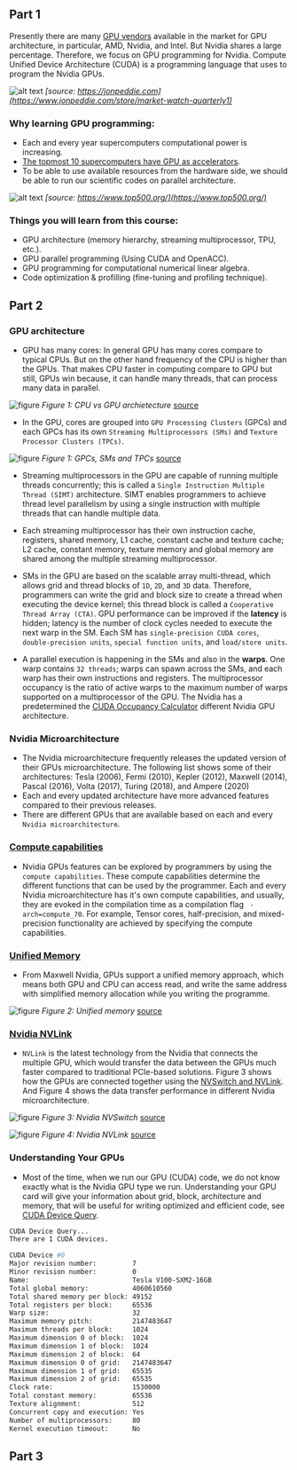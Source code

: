 ## Part 1

Presently there are many [GPU vendors](https://www.jonpeddie.com/reports/market-watch/)
available in the market for GPU architecture, in particular,
AMD, Nvidia, and Intel. But Nvidia shares a large percentage.
Therefore, we focus on GPU programming for Nvidia.
Compute Unified Device Architecture (CUDA)
is a programming language that uses to program the Nvidia GPUs. 

![alt text](https://drive.google.com/uc?export=view&id=1Vcc4x9mGfK-iJHuhJ49-fGCsi1MAya0_)
*[source: https://jonpeddie.com](https://www.jonpeddie.com/store/market-watch-quarterly1)*

### Why learning GPU programming:

* Each and every year supercomputers computational power is increasing.
* [The topmost 10 supercomputers have GPU as accelerators](https://www.top500.org/).
* To be able to use available resources from the hardware side, we should be 
  able to run our scientific codes on parallel architecture.  

![alt text](https://drive.google.com/uc?export=view&id=1ANhLrLAmeHdIyE4ysyZnqQA449Fgq8tu)
*[source: https://www.top500.org/](https://www.top500.org/)*


### Things you will learn from this course:

* GPU architecture (memory hierarchy, streaming multiprocessor, TPU, etc.).
* GPU parallel programming (Using CUDA and OpenACC).
* GPU programming for computational numerical linear algebra.
* Code optimization & profilling (fine-tuning and profiling technique).


## Part 2

### GPU architecture

* GPU has many cores: In general GPU has many cores compare
  to typical CPUs. But on the other hand frequency of the
  CPU is higher than the GPUs. That makes CPU faster in
  computing compare to GPU but still, GPUs win because,
  it can handle many threads, that can process many data in parallel. 

![figure](https://drive.google.com/uc?export=view&id=1khagSDq91t7uZipGgPCM-Nf37yYFEraJ)
*Figure 1: CPU vs GPU archietecture* [source](https://docs.nvidia.com/cuda/cuda-c-programming-guide/index.html#introduction)


* In the GPU, cores are grouped into `GPU Processing Clusters`
  (GPCs) and each GPCs has its own `Streaming Multiprocessors
  (SMs)` and `Texture Processor Clusters (TPCs)`. 

![figure](https://drive.google.com/uc?export=view&id=1RRDH7Wfaz8Vo3ueJl-mg1XW83Wd5QwaY)
*Figure 1: GPCs, SMs and TPCs* [source](https://docs.nvidia.com/cuda/cuda-c-programming-guide/index.html#introduction)


* Streaming multiprocessors in the GPU are capable of running
  multiple threads concurrently; this is called a `Single
  Instruction Multiple Thread (SIMT)` architecture.
  SIMT enables programmers to achieve thread level parallelism
  by using a single instruction with multiple threads that can handle multiple data. 

* Each streaming multiprocessor has their own instruction cache, registers, shared
  memory, L1 cache, constant cache and texture cache; L2 cache, constant memory,
  texture memory and global memory are shared among the multiple streaming multiprocessor.

* SMs in the GPU are based on the scalable array multi-thread,
  which allows grid and thread blocks of `1D`, `2D`, and `3D` data.
  Therefore, programmers can write the grid and block size to
  create a thread when executing the device kernel; this thread
  block is called a `Cooperative Thread Array (CTA)`. GPU performance can be
  improved if the **latency** is hidden; latency is the number of clock cycles needed
  to execute the next warp in the SM. Each SM has `single-precision CUDA cores`,
  `double-precision units`, `special function units`, and `load/store units`.

* A parallel execution is happening in the SMs and also in the **warps**.
  One warp contains `32 threads`; warps can spawn across the SMs,
  and each warp has their own instructions and registers.
  The multiprocessor occupancy is the ratio of active warps
  to the maximum number of warps supported on a multiprocessor of
  the GPU. The Nvidia has a predetermined the
  [CUDA Occupancy Calculator](https://docs.nvidia.com/cuda/cuda-occupancy-calculator/index.html)
  different Nvidia GPU architecture. 


### Nvidia Microarchitecture
* The Nvidia microarchitecture frequently releases the updated
  version of their GPUs microarchitecture. The following
  list shows some of their architectures: Tesla (2006),
  Fermi (2010), Kepler (2012), Maxwell (2014),
  Pascal (2016), Volta (2017), Turing (2018), and Ampere (2020) 
* Each and every updated architecture have more advanced
  features compared to their previous releases. 
* There are different GPUs that are available
  based on each and every `Nvidia microarchitecture`.


### [Compute capabilities](https://docs.nvidia.com/cuda/cuda-c-programming-guide/index.html#compute-capability)
* Nvidia GPUs features can be explored by programmers by
  using the `compute capabilities`. These compute capabilities
  determine the different functions that can be used by the programmer.
  Each and every Nvidia microarchitecture has it's own compute
  capabilities, and usually, they are evoked in the
  compilation time as a compilation flag <code> -arch=compute_70</code>.
  For example, Tensor cores, half-precision, and mixed-precision
  functionality are achieved by specifying the compute capabilities. 


### [Unified Memory](https://developer.nvidia.com/blog/unified-memory-cuda-beginners/)

* From Maxwell Nvidia, GPUs support a unified memory approach,
  which means both GPU and CPU can access read,
  and write the same address with simplified
  memory allocation while you writing the programme.

![figure](https://drive.google.com/uc?export=view&id=1s3PbSwz5nRxSBh9xdEZ29bwSZQe7Pn2d)
*Figure 2: Unified memory* [source](https://developer.nvidia.com/blog/unified-memory-cuda-beginners/)

### [Nvidia NVLink](https://www.nvidia.com/en-us/design-visualization/nvlink-bridges/) 

* `NVLink` is the latest technology from the Nvidia that connects
  the multiple GPU, which would transfer the data between
  the GPUs much faster compared to traditional PCIe-based solutions.
  Figure 3 shows how the GPUs are connected together using
  the [NVSwitch and NVLink](https://www.nvidia.com/en-us/data-center/nvlink/).
  And Figure 4 shows the data transfer performance in different Nvidia microarchitecture.     

![figure](https://drive.google.com/uc?export=view&id=1rVnHoiV_EMu_0ivrsEasc94UfeVgRXnb)
*Figure 3: Nvidia NVSwitch* [source](https://www.nvidia.com/en-us/data-center/nvlink/)

![figure](https://drive.google.com/uc?export=view&id=1IoVsFEDfP2kFaTOGvDe8flPncBmxPSOD)
*Figure 4: Nvidia NVLink* [source](https://www.nvidia.com/en-us/data-center/nvlink/)

### Understanding Your GPUs

* Most of the time, when we run our GPU (CUDA) code,
  we do not know exactly what is the Nvidia GPU type we run.
  Understanding your GPU card will give your information 
  about grid, block, architecture and memory, 
  that will be useful for writing optimized and efficient code,
  see [CUDA Device Query](https://raw.githubusercontent.com/ezhilmathik/PRACE-MOOC-GPU/main/code/query.cu?token=AK3BVJQBLNJEOK2PQBQ2B5DAISNEK). 

~~~bash 
CUDA Device Query...
There are 1 CUDA devices.

CUDA Device #0
Major revision number:         7
Minor revision number:         0
Name:                          Tesla V100-SXM2-16GB
Total global memory:           4060610560
Total shared memory per block: 49152
Total registers per block:     65536
Warp size:                     32
Maximum memory pitch:          2147483647
Maximum threads per block:     1024
Maximum dimension 0 of block:  1024
Maximum dimension 1 of block:  1024
Maximum dimension 2 of block:  64
Maximum dimension 0 of grid:   2147483647
Maximum dimension 1 of grid:   65535
Maximum dimension 2 of grid:   65535
Clock rate:                    1530000
Total constant memory:         65536
Texture alignment:             512
Concurrent copy and execution: Yes
Number of multiprocessors:     80
Kernel execution timeout:      No
~~~


## Part 3







